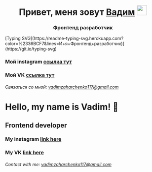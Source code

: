 <h1 align="center">Привет, меня зовут <a href="https://instagram/vadim__zakharchenko" target="_blank">Вадим</a> 
<img src="https://github.com/blackcater/blackcater/raw/main/images/Hi.gif" height="32"/></h1>
<h3 align="center">Фронтенд разработчик</h3>
[Typing SVG](https://readme-typing-svg.herokuapp.com?color=%2336BCF7&lines=И+я+Фронтенд+разработчик)](https://git.io/typing-svg)

### Мой instagram [ссылка тут](https://instagram/vadim__zakharchenko)
### Мой VK [ссылка тут](https://vk.com/id226763322)

###### Связаться со мной: vadimzaharchenko117@gmail.com



# Hello, my name is Vadim! 👋
## Frontend developer
### My instagram [link here](https://instagram/vadim__zakharchenko)
### My VK [link here](https://vk.com/id226763322)

###### Contact with me: vadimzaharchenko117@gmail.com
